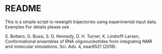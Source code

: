 # README  
This is a simple script to reweight trajectories using experimental input data. Examples 
For details please see

S. Bottaro, G. Bussi, S. D. Kennedy, D. H. Turner, K. Lindorff-Larsen, Conformational
ensembles of RNA oligonucleotides from integrating NMR and molecular simulations. Sci. Adv.
4, eaar8521 (2018).


